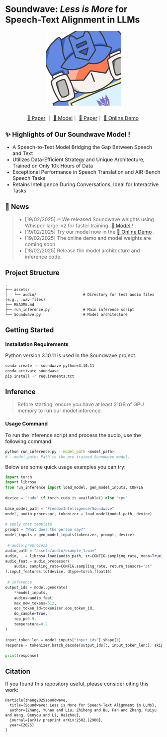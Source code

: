 # Soundwave: *Less is More* for Speech-Text Alignment in LLMs

<p align="center">
  <img src="assets/logo.png" style="width:240px; height:240px; margin-bottom:10px;"/>
</p>

<p align="center">
  <font size="3"><a href="https://huggingface.co/papers/2502.12900">🤗 Paper</a>&nbsp｜&nbsp<a href="https://huggingface.co/FreedomIntelligence/Soundwave">🤗 Model</a>｜&nbsp<a href="https://arxiv.org/abs/2502.12900">📃 Paper</a>｜&nbsp<a href="https://huggingface.co/spaces/FreedomIntelligence/SoundwaveDemo">📼 Online Demo</a>&nbsp</font>
</p>

<div>
  <h2>✨ Highlights of Our Soundwave Model !️</h2>
  <ul>
    <font size="3"><li>A Speech-to-Text Model Bridging the Gap Between Speech and Text</li></font>
    <font size="3"><li>Utilizes Data-Efficient Strategy and Unique Architecture, Trained on Only 10k Hours of Data</li></font>
    <font size="3"><li>Exceptional Performance in Speech Translation and AIR-Bench Speech Tasks</li></font>
    <font size="3"><li>Retains Intelligence During Conversations, Ideal for Interactive Tasks</li></font>
  </ul>
</div>


## 💌 News
> <ul>
>   <font size="3"><li>[19/02/2025] 🔥 We released Soundwave weights using Whisper-large-v2 for faster training. <a href="https://huggingface.co/FreedomIntelligence/Soundwave">🤗 Model </a> ! </li></font>
>   <font size="3"><li>[19/02/2025] Try our model now in the <a href="https://huggingface.co/spaces/FreedomIntelligence/SoundwaveDemo">📼 Online Demo</a> . </li></font>
>   <font size="3"><li>[19/02/2025] The online demo and model weights are coming soon. </li></font>
>   <font size="3"><li>[18/02/2025] Release the model architecture and inference code. </li></font>
> </ul>

## Project Structure
```
.
├── assets/
│   └── audio/                     # Directory for test audio files (e.g., .wav files)
├── README.md                      
├── run_inference.py               # Main inference script
└── Soundwave.py                   # Model architecture
```


## Getting Started

### Installation Requirements
<font size="3">Python version 3.10.11 is used in the Soundwave project.</font>
```bash
conda create -n soundwave python=3.10.11
conda activate soundwave
pip install -r requirements.txt 
```

## Inference
> <font size="3">Before starting, ensure you have at least 21GB of GPU memory to run our model inference.</font><br>

### Usage Command
<font size="3">To run the inference script and process the audio, use the following command:</font>
```bash
python run_inference.py --model_path <model_path>
# --model_path: Path to the pre-trained Soundwave model.
```

<font size="3">Below are some quick usage examples you can try:</font>
```python
import torch
import librosa
from run_inference import load_model, gen_model_inputs, CONFIG

device = 'cuda' if torch.cuda.is_available() else 'cpu'

base_model_path = "FreedomIntelligence/Soundwave"
model, audio_processor, tokenizer = load_model(model_path, device)

# apply chat template
prompt = "What does the person say?"
model_inputs = gen_model_inputs(tokenizer, prompt, device)

 # audio preprocess
audio_path = "assets/audio/example_1.wav"
audio, _ = librosa.load(audio_path, sr=CONFIG.sampling_rate, mono=True)
audio_feat = audio_processor(
    audio, sampling_rate=CONFIG.sampling_rate, return_tensors="pt"
).input_features.to(device, dtype=torch.float16)

 # inference
output_ids = model.generate(
    **model_inputs,
    audios=audio_feat,
    max_new_tokens=512,
    eos_token_id=tokenizer.eos_token_id,
    do_sample=True,
    top_p=0.9,
    temperature=0.2
)

input_token_len = model_inputs["input_ids"].shape[1]
response = tokenizer.batch_decode(output_ids[:, input_token_len:], skip_special_tokens=True)[0]

print(response)
```
## Citation
<font size="3">If you found this repository useful, please consider citing this work:</font>
```
@article{zhang2025soundwave,
  title={Soundwave: Less is More for Speech-Text Alignment in LLMs},
  author={Zhang, Yuhao and Liu, Zhiheng and Bu, Fan and Zhang, Ruiyu and Wang, Benyou and Li, Haizhou},
  journal={arXiv preprint arXiv:2502.12900},
  year={2025}
}
```